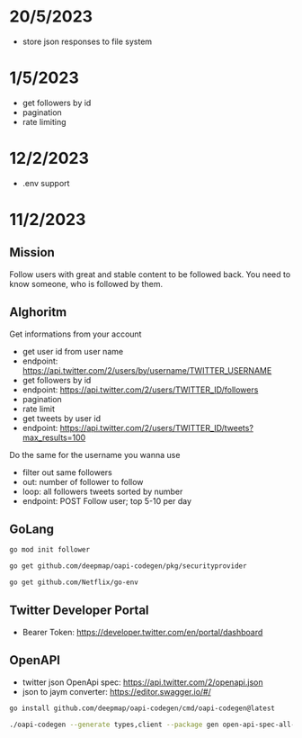 # 20/5/2023
- store json responses to file system

# 1/5/2023
- get followers by id
- pagination
- rate limiting

# 12/2/2023
- .env support

# 11/2/2023

## Mission
Follow users with great and stable content to be followed back.
You need to know someone, who is followed by them.

## Alghoritm
Get informations from your account
- get user id from user name
- endpoint: https://api.twitter.com/2/users/by/username/TWITTER_USERNAME
- get followers by id
- endpoint: https://api.twitter.com/2/users/TWITTER_ID/followers
- pagination
- rate limit
- get tweets by user id
- endpoint: https://api.twitter.com/2/users/TWITTER_ID/tweets?max_results=100

Do the same for the username you wanna use
- filter out same followers
- out: number of follower to follow
- loop: all followers tweets sorted by number
- endpoint: POST Follow user; top 5-10 per day

## GoLang
```sh
go mod init follower
```

```sh
go get github.com/deepmap/oapi-codegen/pkg/securityprovider
```

```sh
go get github.com/Netflix/go-env
```

## Twitter Developer Portal
- Bearer Token: https://developer.twitter.com/en/portal/dashboard

## OpenAPI
- twitter json OpenApi spec: https://api.twitter.com/2/openapi.json
- json to jaym converter: https://editor.swagger.io/#/

```sh
go install github.com/deepmap/oapi-codegen/cmd/oapi-codegen@latest
```

```sh
./oapi-codegen --generate types,client --package gen open-api-spec-all-components.yaml > gen/twitter-client.gen.go
```
